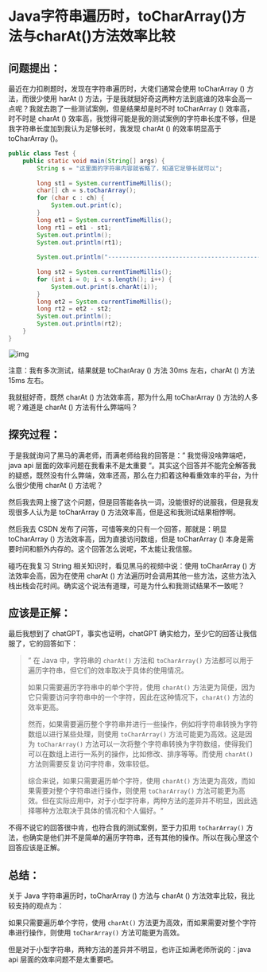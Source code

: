 # Java字符串遍历时，toCharArray()方法与charAt()方法效率比较

## 问题提出：

最近在力扣刷题时，发现在字符串遍历时，大佬们通常会使用 toCharArray () 方法，而很少使用 harAt () 方法，于是我就挺好奇这两种方法到底谁的效率会高一点呢？我就去跑了一些测试案例，但是结果却是时不时 toCharArray () 效率高，时不时是 charAt () 效率高，我觉得可能是我的测试案例的字符串长度不够，但是我字符串长度加到我认为足够长时，我发现 charAt () 的效率明显高于 toCharArray ()。

```java
public class Test {
    public static void main(String[] args) {
        String s = "这里面的字符串内容就省略了，知道它足够长就可以";
 
        long st1 = System.currentTimeMillis();
        char[] ch = s.toCharArray();
        for (char c : ch) {
            System.out.print(c);
        }
        long et1 = System.currentTimeMillis();
        long rt1 = et1 - st1;
        System.out.println();
        System.out.println(rt1);
 
        System.out.println("-------------------------------------------------");
 
        long st2 = System.currentTimeMillis();
        for (int i = 0; i < s.length(); i++) {
            System.out.print(s.charAt(i));
        }
        long et2 = System.currentTimeMillis();
        long rt2 = et2 - st2;
        System.out.println();
        System.out.println(rt2);
    }
}
```

![点击并拖拽以移动](data:image/gif;base64,R0lGODlhAQABAPABAP///wAAACH5BAEKAAAALAAAAAABAAEAAAICRAEAOw==)![img](https://img-blog.csdnimg.cn/df5adb0187f54eaa8d42d45aab7cb722.png)![点击并拖拽以移动](data:image/gif;base64,R0lGODlhAQABAPABAP///wAAACH5BAEKAAAALAAAAAABAAEAAAICRAEAOw==)

注意：我有多次测试，结果就是 toCharAray () 方法 30ms 左右，charAt () 方法 15ms 左右。

我就挺好奇，既然 charAt () 方法效率高，那为什么用 toCharArray () 方法的人多呢？难道是 charAt () 方法有什么弊端吗？

## 探究过程：

于是我就询问了黑马的满老师，而满老师给我的回答是：” 我觉得没啥弊端吧，java api 层面的效率问题在我看来不是太重要 “。其实这个回答并不能完全解答我的疑惑，既然没有什么弊端，效率还高，那么在力扣着这种看重效率的平台，为什么很少使用 charAt () 方法呢？

然后我去网上搜了这个问题，但是回答能各执一词，没能很好的说服我，但是我发现很多人认为是 toCharArray () 方法效率高，但是这和我测试结果相悖啊。

然后我去 CSDN 发布了问答，可惜等来的只有一个回答，那就是：明显 toCharArray () 方法效率高，因为直接访问数组，但是 toCharArray () 本身是需要时间和额外内存的。这个回答怎么说呢，不太能让我信服。

碰巧在我复习 String 相关知识时，看见黑马的视频中说：使用 toCharArray () 方法效率会高，因为在使用 charAt () 方法遍历时会调用其他一些方法，这些方法入栈出栈会花时间。确实这个说法有道理，可是为什么和我测试结果不一致呢？

## 应该是正解：

最后我想到了 chatGPT，事实也证明，chatGPT 确实给力，至少它的回答让我信服了，它的回答如下：

> ” 在 Java 中，字符串的 `charAt()` 方法和 `toCharArray()` 方法都可以用于遍历字符串，但它们的效率取决于具体的使用情况。
>
> 如果只需要遍历字符串中的单个字符，使用 `charAt()` 方法更为简便，因为它只需要访问字符串中的一个字符，因此在这种情况下，`charAt()` 方法的效率更高。
>
> 然而，如果需要遍历整个字符串并进行一些操作，例如将字符串转换为字符数组以进行某些处理，则使用 `toCharArray()` 方法可能更为高效。这是因为 `toCharArray()` 方法可以一次将整个字符串转换为字符数组，使得我们可以在数组上进行一系列的操作，比如修改、排序等等。而使用 `charAt()` 方法则需要反复访问字符串，效率较低。
>
> 综合来说，如果只需要遍历单个字符，使用 `charAt()` 方法更为高效，而如果需要对整个字符串进行操作，则使用 `toCharArray()` 方法可能更为高效。但在实际应用中，对于小型字符串，两种方法的差异并不明显，因此选择哪种方法取决于具体的情况和个人偏好。“

不得不说它的回答很中肯，也符合我的测试案例，至于力扣用 `toCharArray()` 方法，也确实是他们并不是简单的遍历字符串，还有其他的操作。所以在我心里这个回答应该是正解。

## 总结：

关于 Java 字符串遍历时，toCharArray () 方法与 charAt () 方法效率比较，我比较支持的观点为：

如果只需要遍历单个字符，使用 `charAt()` 方法更为高效，而如果需要对整个字符串进行操作，则使用 `toCharArray()` 方法可能更为高效。

但是对于小型字符串，两种方法的差异并不明显，也许正如满老师所说的：java api 层面的效率问题不是太重要吧。